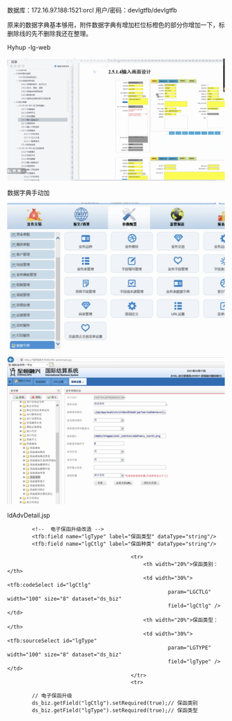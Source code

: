   数据库：172.16.97.188:1521:orcl   用户/密码：devlgtfb/devlgtfb

  原来的数据字典基本够用，附件数据字典有增加栏位标橙色的部分你增加一下，标删除线的先不删除我还在整理。



Hyhup -lg-web



![image-20210629195548448](../img/image-20210629195548448.png)

数据字典手动加

![image-20210629195825856](../img/image-20210629195825856.png)



![image-20210629200124150](../img/image-20210629200124150.png)





ldAdvDetail.jsp

```
		<!--  电子保函升级改造 -->
		<tfb:field name="lgType" label="保函类型" dataType="string"/>
		<tfb:field name="lgCtlg" label="保函种类" dataType="string"/>
```



```
										<tr>
										    <th width="20%">保函类别：</th>
											<td width="30%"><tfb:codeSelect id="lgCtlg"
													param="LGCTLG" width="100" size="8" dataset="ds_biz"
													field="lgCtlg" /></td>
											<th width="20%">保函类型：</th>
											<td width="30%"><tfb:sourceSelect id="lgType"
													param="LGTYPE" width="100" size="8" dataset="ds_biz"
													field="lgType" /></td>
										</tr>
										<tr>
```



```
		// 电子保函升级 
		ds_biz.getField("lgCtlg").setRequired(true);// 保函类别
		ds_biz.getField("lgType").setRequired(true);// 保函类型
```

